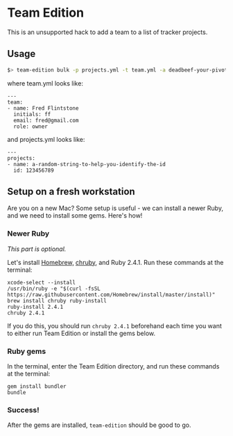 # Team Edition

This is an unsupported hack to add a team to a list of tracker projects.

## Usage

``` bash
$> team-edition bulk -p projects.yml -t team.yml -a deadbeef-your-pivotal-tracker-api-key
```

where team.yml looks like:

    ---
    team:
    - name: Fred Flintstone
      initials: ff
      email: fred@gmail.com
      role: owner


and projects.yml looks like:

    ---
    projects:
    - name: a-random-string-to-help-you-identify-the-id
      id: 123456789


## Setup on a fresh workstation

Are you on a new Mac? Some setup is useful - we can install a newer Ruby, and we need to install some gems. Here's how!


### Newer Ruby
*This part is optional.*

Let's install [Homebrew,](https://brew.sh/) [chruby,](https://github.com/postmodern/chruby) and Ruby 2.4.1. Run these commands at the terminal:

```
xcode-select --install
/usr/bin/ruby -e "$(curl -fsSL https://raw.githubusercontent.com/Homebrew/install/master/install)"
brew install chruby ruby-install
ruby-install 2.4.1
chruby 2.4.1
```

If you do this, you should run `chruby 2.4.1` beforehand each time you want to either run Team Edition or install the gems below.


### Ruby gems
In the terminal, enter the Team Edition directory, and run these commands at the terminal:

```
gem install bundler
bundle
```


### Success!
After the gems are installed, `team-edition` should be good to go.